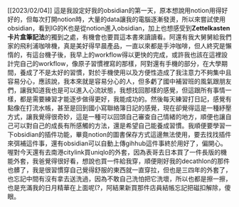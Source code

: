[[2023/02/04]]
這是我設定好我的obsidian的第一天，原本想說用notion用得好好的，但每次打開notion時，大量的data讓我的電腦逐漸發燙，所以來嘗試使用obsidian，看到IG的K也是從notion進入obsidian，加上也想感受到**Zettelkasten 卡片盒筆記法**的獨到之處，有機會也要買這本書來讀讀看。阿還有我大舅舅給我們家的飛利浦咖啡機，真是美好得早晨產品，一直以來都是手沖咖啡，但人終究是懶惰的，有這台機子後，我早上的workflow得以更快的完成，或許我也該在這裡設計完自己的workflow，像原子習慣裡寫的那樣，阿對還有手機的部分，在大學期間，養成了不是太好的習慣，對於手機使用以及方便性造成了我注意力不夠集中且容易分心，應該說，我本來就是容易分心的人，但多虧了國中補習班的風氣跟朋友們，讓我知道我也是可以進入心流狀態，我想找回那樣的感覺，但這跟所有事情一樣，都是需要練習才能逐步做得更好，我能成功的。然後每天練習打日記，感覺有點像在打流水帳，甚至是回到國小寫聯絡簿日記的感覺，現在卻覺得這是一種紓壓方式，讓我覺得很奇妙，這是一種可以回頭自己審查自己情緒的地方，順便也讓自己可以對自己的成長有所感觸的方法，還是希望自己能養成習慣。我順便要學習一下obsidian的插件功能，畢竟notion的圖書保存方式這邊無法使用，要去找找插件來弭補這件事，還有obsidian可以自動上傳gihhub這件事終於用好了，偏開心。喔對今天還有去南港citylink買uniqlo的外套，因為表哥去日本買了一件長版的機能外套，我爸覺得很好看，想說也買一件給我穿，順便剛好我的decathlon的那件也髒了，我是很習慣穿自己覺得舒服的東西就一直穿拉，但也是三四年的外套了，也忘記中間有沒有拿去送洗過，因為不敢自己洗怕把它洗壞，所以也都是擦一擦，也是充滿我的日月精華在上面呢(?，阿結果新買那件店員結帳忘記把磁扣解除，傻眼。
